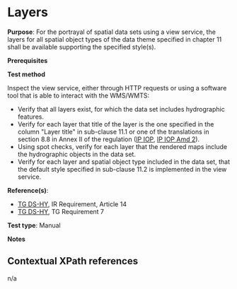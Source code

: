 # Layers

**Purpose**: For the portrayal of spatial data sets using a view service, the layers for all spatial object types of the data theme specified in chapter 11 shall be available supporting the specified style(s).

**Prerequisites**

**Test method**

Inspect the view service, either through HTTP requests or using a software tool that is able to interact with the WMS/WMTS:
 
* Verify that all layers exist, for which the data set includes hydrographic features.
* Verify for each layer that title of the layer is the one specified in the column "Layer title" in sub-clause 11.1 or one of the translations in section 8.8 in Annex II of the regulation ([IP IOP](http://inspire.ec.europa.eu/id/ats/data-hy/3.1/hy-portrayal/README#ref_IR_IOP), [IP IOP Amd 2](http://inspire.ec.europa.eu/id/ats/data-hy/3.1/hy-portrayal/README#ref_IR_IOP_Amd2)). 
* Using spot checks, verify for each layer that the rendered maps include the hydrographic objects in the data set.
* Verify for each layer and spatial object type included in the data set, that the default style specified in sub-clause 11.2 is implemented in the view service.

**Reference(s)**:

* [TG DS-HY](http://inspire.ec.europa.eu/id/ats/data-hy/3.1/hy-portrayal/README#ref_TG_DS_HY), IR Requirement, Article 14
* [TG DS-HY](http://inspire.ec.europa.eu/id/ats/data-hy/3.1/hy-portrayal/README#ref_TG_DS_HY), TG Requirement 7

**Test type**: Manual

**Notes**

## Contextual XPath references

n/a
